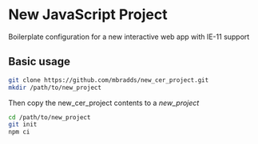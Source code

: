 # New JavaScript Project

Boilerplate configuration for a new interactive web app with IE-11 support

## Basic usage

```bash
git clone https://github.com/mbradds/new_cer_project.git
mkdir /path/to/new_project
```

Then copy the new_cer_project contents to a <i>new_project</i>

```bash
cd /path/to/new_project
git init
npm ci
```